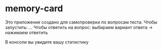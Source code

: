 # memory-card

Это приложение создано для самопроверки по вопросам теста.
Чтобы запустить: ...
Чтобы ответить на вопрос: выбираем вариант ответа -> нажимаем ответить

В консоли вы увидите вашу статистику
